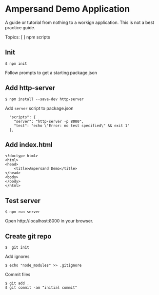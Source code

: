 # Ampersand Demo Application

A guide or tutorial from nothing to a workign application. This is not a best
practice guide.

Topics:
 [ ] npm scripts

## Init

```
$ npm init
```

Follow prompts to get a starting package.json

## Add http-server

```
$ npm install --save-dev http-server
```

Add `server` script to package.json
```
  "scripts": {
    "server": "http-server -p 8000",
    "test": "echo \"Error: no test specified\" && exit 1"
  },
```

## Add index.html
```
<!doctype html>
<html>
<head>
    <title>Ampersand Demo</title>
</head>
<body>
</body>
</html>
```

## Test server
```
$ npm run server
```
Open http://localhost:8000 in your browser.

## Create git repo
```
$  git init
```
Add ignores
```
$ echo "node_modules" >> .gitignore
```
Commit files
```
$ git add .
$ git commit -am "initial commit"

